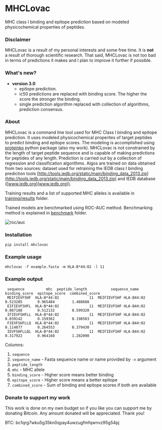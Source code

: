 # MHCLovac

MHC class I binding and epitope prediction based on modeled physicochemical properties of peptides.

### Disclaimer
MHCLovac is a result of my personal interests and some free time. 
It is **not** a result of thorough scientific research. 
That said, MHCLovac is not too bad in terms of predictions it makes and I plan to improve it further if possible.

### What's new?
* **version 3.0**
  * epitope prediction.
  * ic50 predictions are replaced with binding score. The higher the score the stronger the binding.
  * single prediction algorithm replaced with collection of algorithms, prediction consensus.

### About
MHCLovac is a command line tool used for MHC Class I binding and epitope prediction. 
It uses modeled physicochemical properites of target peptides to predict binding and epitope scores. 
The modeling is accomplished using [proteinko](https://pypi.org/project/proteinko/) python package (also my work). 
MHCLovac is not constrained by the length of target peptide sequence and is capable of making predictions for peptides of any length. 
Prediction is carried out by a collection of regression and classification algorithms.
Algos are trained on data obtained from two sources: 
dataset used for retraining the IEDB class I binding prediction tools [http://tools.iedb.org/static/main/binding_data_2013.zip](http://tools.iedb.org/static/main/binding_data_2013.zip) 
and IEDB database ([www.iedb.org](www.iedb.org)). 

Training results and a list of supported MHC alleles is available in [training/results](training/results) folder.

Trained models are benchmarked using ROC-AUC method. 
Benchmarking method is explained in [benchmark](benchmark) folder.

![roc/auc](https://gitlab.com/stojanovicbg/mhclovac/-/raw/master/benchmark/results/ROC.png)

### Installation

```
pip install mhclovac
```

### Example usage
```
mhclovac -f example.fasta -m HLA-B*44:02 -l 11
```

### Example output
```
 sequence          mhc  peptide_length           sequence_name  binding_score  epitope_score  combined_score
 MEIFIEVFSHF  HLA-B*44:02              11  MEIFIEVFSHF HLA-B44:02       0.523205       0.965484        1.488688
 EIFIEVFSHFL  HLA-B*44:02              11  MEIFIEVFSHF HLA-B44:02       0.087188       0.512132        0.599320
 IFIEVFSHFLL  HLA-B*44:02              11  MEIFIEVFSHF HLA-B44:02       0.039142       0.159362        0.198503
 FIEVFSHFLLQ  HLA-B*44:02              11  MEIFIEVFSHF HLA-B44:02       0.114877       0.264553        0.379430
 IEVFSHFLLQL  HLA-B*44:02              11  MEIFIEVFSHF HLA-B44:02       0.317922       0.964168        1.282090
```

Columns:
1. `sequence` 
2. `sequence_name` - Fasta sequence name or name provided by `-n` argument
3. `peptide_length`
4. `mhc` - MHC allele
5. `binding_score` - Higher score means better binding
6. `epitope_score` - Higher score means a better epitope
7. `combined_score` - Sum of binding and epitope scores if both are available

### Donate to support my work
This work is done on my own budget so if you like you can support me by donating Bitcoin. 
Any amount donated will be appreciated. 
Thank you! 

BTC: bc1qrg7wku5g35kn0qyay4uwzugfmfqwnvz95g54pj
